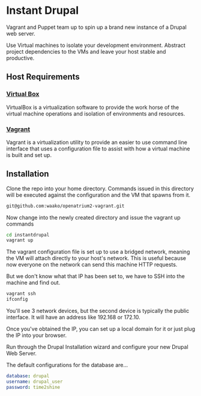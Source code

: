 Instant Drupal
=============

Vagrant and Puppet team up to spin up a brand new instance of a Drupal web server.

Use Virtual machines to isolate your development environment.  Abstract project
dependencies to the VMs and leave your host stable and productive.  

Host Requirements
-----------

### [Virtual Box][2]


VirtualBox is a virtualization software to provide the work
horse of the virtual machine operations and isolation of environments
and resources.

### [Vagrant][1]


Vagrant is a virtualization utility to provide an easier to use
command line interface that uses a configuration file to assist
with how a virtual machine is built and set up.

Installation
------------

Clone the repo into your home directory. Commands issued in this directory 
will be executed against the configuration and the VM that spawns from it.

```bash
git@github.com:waako/openatrium2-vagrant.git 
```

Now change into the newly created directory and issue the 
vagrant up commands

```bash
cd instantdrupal
vagrant up
```

The vagrant configuration file is set up to use a bridged network, meaning the VM
will attach directly to your host's network.  This is useful because now
everyone on the network can send this machine HTTP requests.  

But we don't know what that IP has been set to, we have to SSH
into the machine and find out.

```bash
vagrant ssh
ifconfig
```

You'll see 3 network devices, but the second device is typically the public interface. 
It will have an address like 192.168 or 172.10.

Once you've obtained the IP, you can set up a local domain for it or just 
plug the IP into your browser.


Run through the Drupal Installation wizard and configure your new Drupal Web Server.

The default configurations for the database are...

```yml
database: drupal
username: drupal_user
password: time2shine
```

[1]: http://www.vagrantup.com/                      "Vagrant"
[2]: https://www.virtualbox.org/wiki/Downloads      "VirtualBox"
[3]: http://files.vagrantup.com/lucid64.box         "Download Lucid 64"
[4]: http://docs.vagrantup.com/v2/boxes.html        "Vagrant Install Box"
